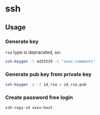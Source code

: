 # ssh

## Usage

### Generate key

`rsa` type is depracated, so:

```sh
ssh-keygen -t ed25519 -C "xxxx-comments"
```

### Generate pub key from private key

```sh
ssh-keygen -y -f id_rsa > id_rsa.pub
```

### Create password free login

```sh
ssh-copy-id xxxx-host
```
